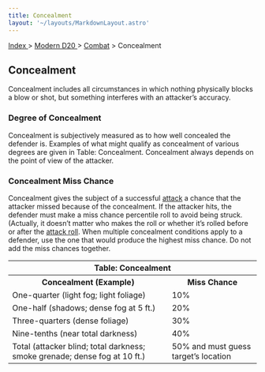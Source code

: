 ```yaml
---
title: Concealment
layout: '~/layouts/MarkdownLayout.astro'
---
```


[ Index ](/) > [ Modern D20 ](/modern.d20.srd) > [Combat](/modern.d20.srd/combat) > Concealment

## Concealment

Concealment includes all circumstances in which nothing physically blocks a
blow or shot, but something interferes with an attacker’s accuracy.

### Degree of Concealment

Concealment is subjectively measured as to how well concealed the defender is.
Examples of what might qualify as concealment of various degrees are given in
Table: Concealment. Concealment always depends on the point of view of the
attacker.

### Concealment Miss Chance

Concealment gives the subject of a successful
[attack](/modern.d20.srd/combat/attack.roll) a chance that the attacker missed
because of the concealment. If the attacker hits, the defender must make a
miss chance percentile roll to avoid being struck. (Actually, it doesn’t
matter who makes the roll or whether it’s rolled before or after the [attack roll](/modern.d20.srd/combat/attack.roll). When multiple concealment
conditions apply to a defender, use the one that would produce the highest
miss chance. Do not add the miss chances together.


<table><tr><th colspan="2"> Table: Concealment</th></tr> <tr><th>Concealment (Example)</th><th> Miss Chance</th></tr> <tr><td> One-quarter (light fog; light foliage)</td><td> 10% </td></tr> <tr class="shaded"><td>One-half (shadows; dense fog at 5 ft.)</td><td> 20% </td></tr> <tr><td>Three-quarters (dense foliage)</td><td> 30% </td></tr> <tr class="shaded"><td>Nine-tenths (near total darkness)</td><td> 40% </td></tr> <tr><td>Total (attacker blind; total darkness; smoke grenade; dense fog at 10 ft.)</td><td> 50% and must guess target’s location </td></tr></table>


